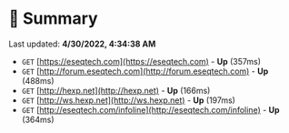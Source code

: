 # 📖 Summary
Last updated: **4/30/2022, 4:34:38 AM**

- `GET` [https://eseqtech.com](https://eseqtech.com) - **Up** (357ms)
- `GET` [http://forum.eseqtech.com](http://forum.eseqtech.com) - **Up** (488ms)
- `GET` [http://hexp.net](http://hexp.net) - **Up** (166ms)
- `GET` [http://ws.hexp.net](http://ws.hexp.net) - **Up** (197ms)
- `GET` [http://eseqtech.com/infoline](http://eseqtech.com/infoline) - **Up** (364ms)
